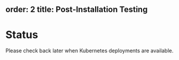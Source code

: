 order: 2
title: Post-Installation Testing
---
# Status
Please check back later when Kubernetes deployments are available.
